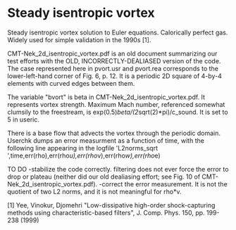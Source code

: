 # Steady isentropic vortex

Steady isentropic vortex solution to Euler equations. Calorically perfect gas.
Widely used for simple validation in the 1990s [1].

CMT-Nek_2d_isentropic_vortex.pdf is an old document summarizing our test efforts with the
OLD, INCORRECTLY-DEALIASED version of the code. The case represented here in pvort.usr
and pvort.rea corresponds to the lower-left-hand corner of Fig. 6, p. 12. It is a periodic
2D square of 4-by-4 elements with curved edges between them.

The variable "bvort" is beta in CMT-Nek_2d_isentropic_vortex.pdf. It represents vortex strength.
Maximum Mach number, referenced somewhat clumsily to the freestream, is
exp(0.5)*beta/(2*sqrt(2)*pi)/c_sound.
It is set to 5 in useric.

There is a base flow that advects the vortex through the periodic domain. Userchk dumps
an error measurment as a function of time, with the following line appearing in the logfile
     'L2norms_sqrt ',time,err(rho),err(rho*u),err(rho*v),err(rho*w),err(rho*e)

TO DO
-stabilize the code correctly. filtering does not ever force the error to drop or plateau
 (neither did our old dealiasing effort; see Fig. 10 of CMT-Nek_2d_isentropic_vortex.pdf).
-correct the error measurement. It is not the quotient of two L2 norms, and it is not meaningful for
rho*v.

[1] Yee, Vinokur, Djomehri "Low-dissipative high-order shock-capturing methods 
using characteristic-based filters", J. Comp. Phys. 150, pp. 199-238 (1999)